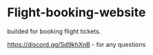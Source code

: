 # Flight-booking-website
builded for booking flight tickets.

https://discord.gg/Sd9khXnB - for any questions

